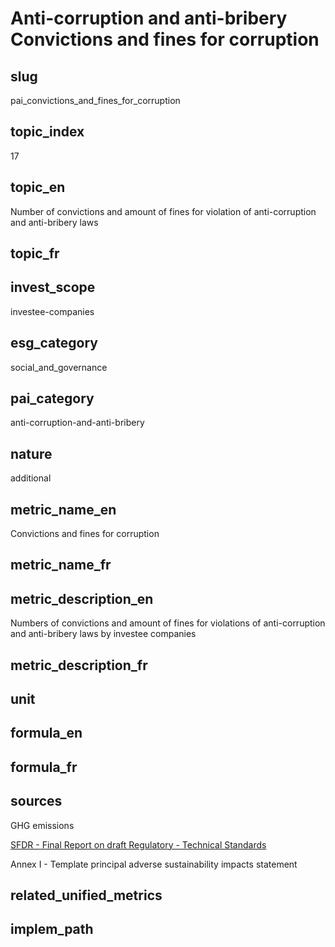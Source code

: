 # Anti-corruption and anti-bribery Convictions and fines for corruption


## slug

pai_convictions_and_fines_for_corruption

## topic_index

17

## topic_en

Number of convictions and amount of fines for violation of anti-corruption and anti-bribery laws

## topic_fr



## invest_scope

investee-companies

## esg_category

social_and_governance

## pai_category

anti-corruption-and-anti-bribery

## nature

additional

## metric_name_en

Convictions and fines for corruption

## metric_name_fr



## metric_description_en

Numbers of convictions and amount of fines for violations of anti-corruption and anti-bribery laws by investee companies

## metric_description_fr



## unit



## formula_en



## formula_fr



## sources


GHG emissions  

[SFDR - Final Report on draft Regulatory - Technical Standards](https://www.eiopa.europa.eu/sites/default/files/publications/reports/jc-2021-03-joint-esas-final-report-on-rts-under-sfdr.pdf)  

Annex I - Template principal adverse sustainability impacts statement
 

## related_unified_metrics



## implem_path


            
